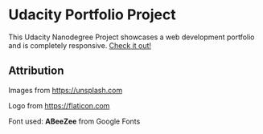 # Udacity Portfolio Project

This Udacity Nanodegree Project showcases a web development portfolio and is completely responsive. [Check it out!]()

## Attribution
Images from https://unsplash.com

Logo from https://flaticon.com

Font used: **ABeeZee** from Google Fonts